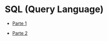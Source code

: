 # SQL (Query Language)

* [Parte 1](https://github.com/IgorAvilaPereira/bd2022_1sem/blob/main/sql1.pdf)

* [Parte 2](https://github.com/IgorAvilaPereira/bd2022_1sem/blob/main/sql2.pdf)
